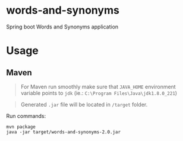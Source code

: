 # words-and-synonyms
Spring boot Words and Synonyms application

# Usage

## Maven

> For Maven run smoothly make sure that `JAVA_HOME` environment variable points to `jdk` (ie.: `C:\Program Files\Java\jdk1.8.0_221`)

> Generated `.jar` file will be located in `/target` folder.

Run commands:

```
mvn package
java -jar target/words-and-synonyms-2.0.jar
````

